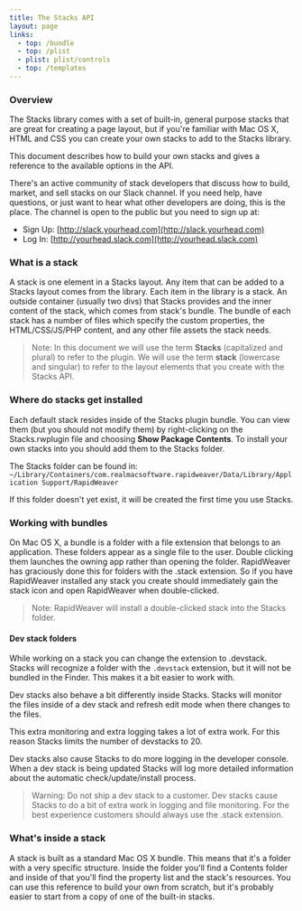 ```yaml
---
title: The Stacks API
layout: page
links:
  - top: /bundle
  - top: /plist
  - plist: plist/controls
  - top: /templates
---
```



### Overview

The Stacks library comes with a set of built-in, general purpose stacks that are great for creating a page layout, but if you're familiar with Mac OS X, HTML and CSS you can create your own stacks to add to the Stacks library.

This document describes how to build your own stacks and gives a reference to the available options in the API.

There's an active community of stack developers that discuss how to build, market, and sell stacks on our Slack channel.  If you need help, have questions, or just want to hear what other developers are doing, this is the place. The channel is open to the public but you need to sign up at:

 * Sign Up:  [http://slack.yourhead.com](http://slack.yourhead.com)
 * Log In:  [http://yourhead.slack.com](http://yourhead.slack.com)


### What is a stack
A stack is one element in a Stacks layout. Any item that can be added to a Stacks layout comes from the library. Each item in the library is a stack. An outside container (usually two divs) that Stacks provides and the inner content of the stack, which comes from stack's bundle. The bundle of each stack has a number of files which specify the custom properties, the HTML/CSS/JS/PHP content, and any other file assets the stack needs.

> Note: In this document we will use the term **Stacks** (capitalized and plural) to refer to the plugin. We will use the term **stack** (lowercase and singular) to refer to the layout elements that you create with the Stacks API.


### Where do stacks get installed
Each default stack resides inside of the Stacks plugin bundle. You can view them (but you should not modify them) by right-clicking on the Stacks.rwplugin file and choosing **Show Package Contents**. To install your own stacks into you should add them to the Stacks folder.

The Stacks folder can be found in: `~/Library/Containers/com.realmacsoftware.rapidweaver/Data/Library/Application Support/RapidWeaver`

If this folder doesn't yet exist, it will be created the first time you use Stacks.


### Working with bundles
On Mac OS X, a bundle is a folder with a file extension that belongs to an application. These folders appear as a single file to the user. Double clicking them launches the owning app rather than opening the folder. RapidWeaver has graciously done this for folders with the .stack extension. So if you have RapidWeaver installed any stack you create should immediately gain the stack icon and open RapidWeaver when double-clicked.

> Note: RapidWeaver will install a double-clicked stack into the Stacks folder.

#### Dev stack folders
While working on a stack you can change the extension to .devstack. Stacks will recognize a folder with the `.devstack` extension, but it will not be bundled in the Finder.  This makes it a bit easier to work with.

Dev stacks also behave a bit differently inside Stacks. Stacks will monitor the files inside of a dev stack and refresh edit mode when there changes to the files.

This extra monitoring and extra logging takes a lot of extra work. For this reason Stacks limits the number of devstacks to 20.

Dev stacks also cause Stacks to do more logging in the developer console. When a dev stack is being updated Stacks will log more detailed information about the automatic check/update/install process.

> Warning: Do not ship a dev stack to a customer. Dev stacks cause Stacks to do a bit of extra work in logging and file monitoring. For the best experience customers should always use the .stack extension.


### What's inside a stack
A stack is built as a standard Mac OS X bundle. This means that it's a folder with a very specific structure. Inside the folder you'll find a Contents folder and inside of that you'll find the property list and the stack's resources. You can use this reference to build your own from scratch, but it's probably easier to start from a copy of one of the built-in stacks.











